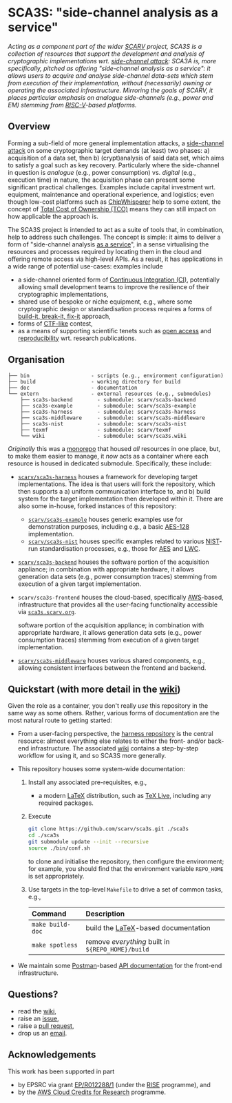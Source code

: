 # SCA3S: "side-channel analysis as a service"

<!--- -------------------------------------------------------------------- --->

*Acting as a component part of the wider
[SCARV](https://www.scarv.org)
project,
SCA3S is a collection of resources that support the development 
and analysis of cryptographic implementations wrt.
[side-channel attack](https://en.wikipedia.org/wiki/Side-channel_attack):
SCA3A is, more specifically, pitched as offering
"side-channel analysis as a service":
it allows users to acquire and analyse side-channel data-sets which stem 
from execution of their implementation, without (necessarily) owning or 
operating the associated infrastructure.
Mirroring the goals of SCARV, it places particular emphasis on analogue 
side-channels (e.g., power and EM) stemming from
[RISC-V](https://riscv.org)-based
platforms.*

<!--- -------------------------------------------------------------------- --->

## Overview

Forming a sub-field of more general implementation attacks, a
[side-channel attack](https://en.wikipedia.org/wiki/Side-channel_attack)
on some cryptographic target demands (at least) two phases:
a) acquisition of a data set,
   then
b) (crypt)analysis of said data set, which aims to satisfy a
   goal such as key recovery.
Particularly where the side-channel in question is
*analogue* (e.g., power consumption)
vs.
 *digital* (e.g., execution time)
in nature, the acquisition phase can present some significant
practical challenges.  Examples include
capital investment wrt. equipment, maintenance and operational experience, and logistics;
even though low-cost platforms such as
[ChipWhisperer](https://newae.com/tools/chipwhisperer)
help to some extent, the concept of
[Total Cost of Ownership (TCO)](https://en.wikipedia.org/wiki/Total_cost_of_ownership)
means they can still impact on how applicable the approach is.

The SCA3S project is intended to act as a suite of tools that, 
in combination, help to address such challenges.  The concept 
is simple: it aims to deliver a form of
"side-channel analysis [as a service](https://en.wikipedia.org/wiki/As_a_service)",
in a sense virtualising the resources and processes required
by locating them in the cloud and offering remote access via
high-level APIs.  As a result, it has applications in a wide
range of potential use-cases: examples include

- a side-channel oriented form of
  [Continuous Integration (CI)](https://en.wikipedia.org/wiki/Continuous_integration),
  potentially allowing small development teams to improve the
  resilience of their cryptographic implementations,
- shared use of bespoke or niche equipment, e.g., where some
  cryptographic design or standardisation process requires a
  forms of
  [build-it, break-it, fix-it](https://builditbreakit.org) 
  approach,
- forms of
  [CTF-like](https://en.wikipedia.org/wiki/Capture_the_flag#Computer_security)
  contest,
- as a means of supporting scientific tenets such as
  [open access](https://en.wikipedia.org/wiki/Open_access)
  and
  [reproducibility](https://en.wikipedia.org/wiki/Reproducibility)
  wrt. research publications.

<!--- -------------------------------------------------------------------- --->

## Organisation

```
├── bin                    - scripts (e.g., environment configuration)
├── build                  - working directory for build
├── doc                    - documentation
└── extern                 - external resources (e.g., submodules)
    ├── sca3s-backend        - submodule: scarv/sca3s-backend
    ├── sca3s-example        - submodule: scarv/sca3s-example
    ├── sca3s-harness        - submodule: scarv/sca3s-harness
    ├── sca3s-middleware     - submodule: scarv/sca3s-middleware
    ├── sca3s-nist           - submodule: scarv/sca3s-nist
    ├── texmf                - submodule: scarv/texmf
    └── wiki                 - submodule: scarv/sca3s.wiki
```

*Originally* this was a 
[monorepo](https://en.wikipedia.org/wiki/Monorepo)
that housed *all* resources in one place, but, to make them easier to 
manage, it *now* acts as a container where each resource is housed in 
dedicated submodule.  Specifically, these include:

- [`scarv/sca3s-harness`](https://github.com/scarv/sca3s-harness)
  houses a
  framework for developing target implementations.  The idea is
  that users will fork the repository, which then supports a
  a) uniform communication interface to,
     and
  b) build system for
  the target implementation then developed within it.
  There are also some in-house, forked instances of this repository:

  - [`scarv/sca3s-example`](https://github.com/scarv/sca3s-example)
    houses
    generic examples use for demonstration purposes, including
    e.g.,
    a basic 
    [AES-128](https://en.wikipedia.org/wiki/Advanced_Encryption_Standard)
    implementation.
  - [`scarv/sca3s-nist`](https://github.com/scarv/sca3s-nist)
    houses
    specific examples related to various 
    [NIST](https://www.nist.gov)-run standardisation processes,
    e.g.,
    those for
    [AES](https://csrc.nist.gov/projects/cryptographic-standards-and-guidelines/archived-crypto-projects/aes-development)
    and
    [LWC](https://csrc.nist.gov/projects/lightweight-cryptography).

- [`scarv/sca3s-backend`](https://github.com/scarv/sca3s-backend)
  houses the
  software portion of the acquisition appliance; in combination
  with appropriate hardware, it allows generation data sets
  (e.g., power consumption traces)
  stemming from execution of a given target implementation.

- `scarv/sca3s-frontend`
  houses the
  cloud-based, specifically
  [AWS](https://aws.amazon.com)-based,
  infrastructure that provides all the user-facing functionality
  accessible via
  [`sca3s.scarv.org`](https://sca3s.scarv.org).

  software portion of the acquisition appliance; in combination
  with appropriate hardware, it allows generation data sets
  (e.g., power consumption traces)
  stemming from execution of a given target implementation.

- [`scarv/sca3s-middleware`](https://github.com/scarv/sca3s-middleware)
  houses various
  shared components, e.g., allowing consistent interfaces between 
  the frontend and backend.

<!--- -------------------------------------------------------------------- --->

## Quickstart (with more detail in the [wiki](https://github.com/scarv/sca3s/wiki))

Given the role as a container, you don't really *use* this repository in
the same way as some others.  Rather, various forms of documentation are
the most natural route to getting started:

- From a user-facing perspective, the 
  [harness repository](https://github.com/scarv/sca3s-harness)
  is the central resource: almost everything else relates to either the front- 
  and/or back-end infrastructure.
  The associated
  [wiki](https://github.com/scarv/sca3s-harness/wiki)
  contains a step-by-step workflow for using it, and so SCA3S more generally.

- This repository houses some system-wide documentation:

  1. Install any associated pre-requisites, e.g.,
  
     - a modern 
       [LaTeX](https://www.latex-project.org)
       distribution,
       such as
       [TeX Live](https://www.tug.org/texlive),
       including any required packages.
  
  2. Execute
  
     ```sh
     git clone https://github.com/scarv/sca3s.git ./sca3s
     cd ./sca3s
     git submodule update --init --recursive
     source ./bin/conf.sh
     ```
  
     to clone and initialise the repository,
     then configure the environment;
     for example, you should find that the environment variable
     `REPO_HOME`
     is set appropriately.
  
  3. Use targets in the top-level `Makefile` to drive a set of
     common tasks, e.g.,
  
     | Command                   | Description                                                                          |
     | :------------------------ | :----------------------------------------------------------------------------------- |
     | `make build-doc`          | build the [LaTeX](https://www.latex-project.org)-based documentation                 |
     | `make spotless`           | remove *everything* built in `${REPO_HOME}/build`                                    |
  
- We maintain some 
  [Postman](https://www.postman.com)-based 
  [API documentation](https://documenter.getpostman.com/view/2245984/SzfCV6Nk)
  for the front-end infrastructure.

<!--- -------------------------------------------------------------------- --->

## Questions?

- read the
  [wiki](https://github.com/scarv/sca3s/wiki),
- raise an
  [issue](https://github.com/scarv/sca3s/issues),
- raise a
  [pull request](https://github.com/scarv/sca3s/pulls),
- drop us an 
  [email](mailto:sca3s@scarv.org).

<!--- -------------------------------------------------------------------- --->

## Acknowledgements

This work has been supported in part 

- by EPSRC via grant 
  [EP/R012288/1](https://gow.epsrc.ukri.org/NGBOViewGrant.aspx?GrantRef=EP/R012288/1) (under the [RISE](https://www.ukrise.org) programme), 
  and 
- by the
  [AWS Cloud Credits for Research](https://aws.amazon.com/research-credits)
  programme.

<!--- -------------------------------------------------------------------- --->
